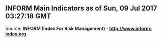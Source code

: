 ## INFORM Main Indicators as of Sun, 09 Jul 2017 03:27:18 GMT

Source: **INFORM (Index For Risk Management) - http://www.inform-index.org**